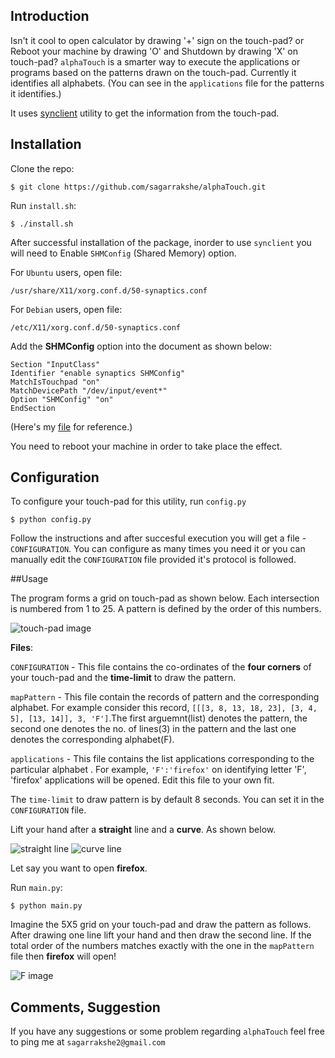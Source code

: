 ## Introduction

Isn't it cool to open calculator by drawing '+' sign on the touch-pad? or Reboot your machine by drawing 'O' and Shutdown by drawing 'X' on touch-pad? `alphaTouch` is a smarter way to execute the applications or programs based on the patterns drawn on the touch-pad. Currently it identifies all alphabets. (You can see in the `applications` file for the patterns it identifies.)


It uses [synclient](https://wiki.archlinux.org/index.php/Touchpad_Synaptics#Synclient) utility to get the information from the touch-pad.

## Installation

Clone the repo:
    
    $ git clone https://github.com/sagarrakshe/alphaTouch.git

Run `install.sh`:
    
    $ ./install.sh

After successful installation of the package, inorder to use `synclient` you will need to Enable `SHMConfig` (Shared Memory) option. 

For `Ubuntu` users, open file:
   
    /usr/share/X11/xorg.conf.d/50-synaptics.conf

For `Debian` users, open file:
   
    /etc/X11/xorg.conf.d/50-synaptics.conf

Add the **SHMConfig** option into the document as shown below:


    Section "InputClass"
    Identifier "enable synaptics SHMConfig"
    MatchIsTouchpad "on"
    MatchDevicePath "/dev/input/event*"
    Option "SHMConfig" "on"
    EndSection

(Here's my  [file](http://paste.ubuntu.com/5747634/) for reference.)

You need to reboot your machine in order to take place the effect. 

## Configuration

To configure your touch-pad for this utility, run `config.py`

    $ python config.py

Follow the instructions and after succesful execution you will get a file - `CONFIGURATION`.
You can configure as many times you need it or you can manually edit the `CONFIGURATION` file provided it's protocol is followed.

##Usage

The program forms a grid on touch-pad as shown below. 
Each intersection is numbered from 1 to 25. A pattern is defined by the order of this numbers.

![touch-pad image](https://raw.github.com/sagarrakshe/alphaTouch/master/_assets/touch-pad.png)

**Files**:

`CONFIGURATION` - 
    This file contains the co-ordinates of the **four corners** of your touch-pad and the **time-limit** to draw the pattern. 

`mapPattern` - 
    This file contain the records of pattern and the corresponding alphabet. For    example consider this record, `[[[3, 8, 13, 18, 23], [3, 4, 5], [13, 14]], 3, 'F']`.The first arguemnt(list) denotes the pattern, the second one denotes the no. of lines(3) in the pattern and the last one denotes the corresponding alphabet(F).

`applications` - 
    This file contains the list applications corresponding to the particular alphabet
    . For example, `'F':'firefox'` on identifying letter 'F', 'firefox' applications will be opened. Edit this file to your own fit. 

The `time-limit` to draw pattern is by default 8 seconds. You can set it in the `CONFIGURATION` file.

Lift your hand after a **straight** line and a **curve**. As shown below.

![straight line](https://raw.github.com/sagarrakshe/alphaTouch/master/_assets/straight.png)
![curve line](https://raw.github.com/sagarrakshe/alphaTouch/master/_assets/C.png)

Let say you want to open **firefox**. 

Run `main.py`:

    $ python main.py

Imagine the 5X5 grid on your touch-pad and draw the pattern as follows. After drawing one line lift your hand and then draw the second line. If the total order of the numbers matches exactly with the one in the `mapPattern` file then **firefox** will open!

![F image](https://raw.github.com/sagarrakshe/alphaTouch/master/_assets/F.png)

## Comments, Suggestion

If you have any suggestions or some problem regarding `alphaTouch` feel free to ping me at `sagarrakshe2@gmail.com`
